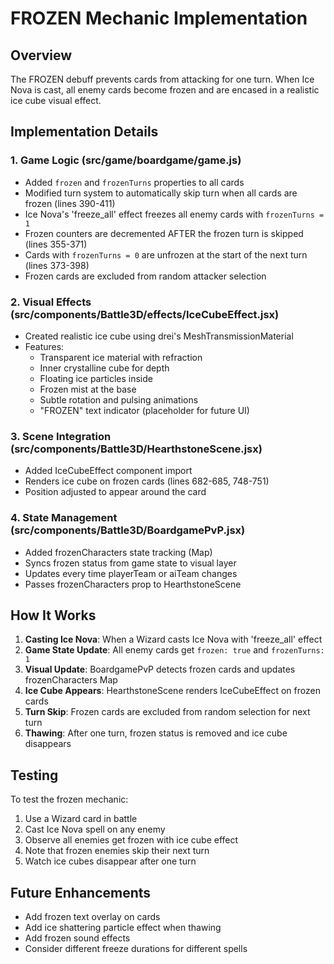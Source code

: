 # FROZEN Mechanic Implementation

## Overview
The FROZEN debuff prevents cards from attacking for one turn. When Ice Nova is cast, all enemy cards become frozen and are encased in a realistic ice cube visual effect.

## Implementation Details

### 1. Game Logic (src/game/boardgame/game.js)
- Added `frozen` and `frozenTurns` properties to all cards
- Modified turn system to automatically skip turn when all cards are frozen (lines 390-411)
- Ice Nova's 'freeze_all' effect freezes all enemy cards with `frozenTurns = 1`
- Frozen counters are decremented AFTER the frozen turn is skipped (lines 355-371)
- Cards with `frozenTurns = 0` are unfrozen at the start of the next turn (lines 373-398)
- Frozen cards are excluded from random attacker selection

### 2. Visual Effects (src/components/Battle3D/effects/IceCubeEffect.jsx)
- Created realistic ice cube using drei's MeshTransmissionMaterial
- Features:
  - Transparent ice material with refraction
  - Inner crystalline cube for depth
  - Floating ice particles inside
  - Frozen mist at the base
  - Subtle rotation and pulsing animations
  - "FROZEN" text indicator (placeholder for future UI)

### 3. Scene Integration (src/components/Battle3D/HearthstoneScene.jsx)
- Added IceCubeEffect component import
- Renders ice cube on frozen cards (lines 682-685, 748-751)
- Position adjusted to appear around the card

### 4. State Management (src/components/Battle3D/BoardgamePvP.jsx)
- Added frozenCharacters state tracking (Map)
- Syncs frozen status from game state to visual layer
- Updates every time playerTeam or aiTeam changes
- Passes frozenCharacters prop to HearthstoneScene

## How It Works

1. **Casting Ice Nova**: When a Wizard casts Ice Nova with 'freeze_all' effect
2. **Game State Update**: All enemy cards get `frozen: true` and `frozenTurns: 1`
3. **Visual Update**: BoardgamePvP detects frozen cards and updates frozenCharacters Map
4. **Ice Cube Appears**: HearthstoneScene renders IceCubeEffect on frozen cards
5. **Turn Skip**: Frozen cards are excluded from random selection for next turn
6. **Thawing**: After one turn, frozen status is removed and ice cube disappears

## Testing
To test the frozen mechanic:
1. Use a Wizard card in battle
2. Cast Ice Nova spell on any enemy
3. Observe all enemies get frozen with ice cube effect
4. Note that frozen enemies skip their next turn
5. Watch ice cubes disappear after one turn

## Future Enhancements
- Add frozen text overlay on cards
- Add ice shattering particle effect when thawing
- Add frozen sound effects
- Consider different freeze durations for different spells